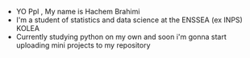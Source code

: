 - YO Ppl , My name is Hachem Brahimi
- I'm a student of statistics and data science at the ENSSEA (ex INPS) KOLEA 
- Currently studying python on my own and soon i'm gonna start uploading mini projects to my repository
  







